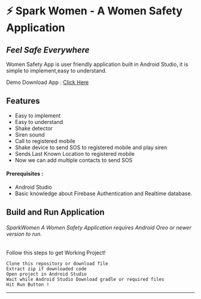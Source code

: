 # ⚡ Spark Women - A Women Safety Application
## _Feel Safe Everywhere_


Women Safety App is user friendly application built in Android Studio,
it is simple to implement,easy to understand.

Demo Download App : [Click Here](https://drive.google.com/file/d/1ZWB_HUyxm86T6GtpMhTWbOwuw6i7G4Wp/view?usp=sharing)


## Features

- Easy to implement
- Easy to understand
- Shake detector
- Siren sound
- Call to registered mobile
- Shake device to send SOS to registered mobile and play siren
- Sends Last Known Location to registered mobile
- Now we can add multiple contacts to send SOS

#### Prerequisites :
- Android Studio
- Basic knowledge about Firebase Authentication and Realtime database.
## Build and Run Application

###### SparkWomen A Women Safety Application requires Android Oreo or newer version to run.
Follow this steps to get Working Project!
```
Clone this repository or download file
Extract zip if downloaded code
Open project in Android Studio
Wait while Android Studio Download gradle or required files
Hit Run Button !
```

------------
